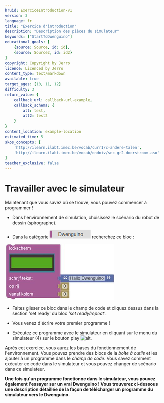 ```yaml
---
hruid: ExerciceIntroduction-v1
version: 3
language: fr
title: "Exercice d'introduction"
description: "Description des pièces du simulateur"
keywords: ["StartToDwenguino"]
educational_goals: [
    {source: Source, id: id}, 
    {source: Source2, id: id2}
]
copyright: Copyright by Jerro
licence: Licenced by Jerro
content_type: text/markdown
available: true
target_ages: [10, 11, 12]
difficulty: 3
return_value: {
    callback_url: callback-url-example,
    callback_schema: {
        att: test,
        att2: test2
    }
}
content_location: example-location
estimated_time: 5
skos_concepts: [
    'http://ilearn.ilabt.imec.be/vocab/curr1/c-andere-talen', 
    'http://ilearn.ilabt.imec.be/vocab/ondniv/sec-gr2-doorstroom-aso'
]
teacher_exclusive: false
---
```

# Travailler avec le simulateur
Maintenant que vous savez où se trouve, vous pouvez commencer à programmer !

* Dans l'environnement de simulation, choisissez le scénario du robot de dessin (spirographe).

* Dans la catégorie ![alt](embed/Afb2.png "Image Dwenguino") recherchez ce bloc :


![alt](embed/Afb9.jpg "Image LCD")


* Faites glisser ce bloc dans le champ de code et cliquez dessus dans la section 'set ready' du bloc *'set ready/repeat'*.

* Vous venez d'écrire votre premier programme !

* Exécutez ce programme avec le simulateur en cliquant sur le menu du simulateur (4) sur le bouton play ![alt](embed/Image7.png "Image Play").

Après cet exercice, vous aurez les bases du fonctionnement de l'environnement. Vous pouvez prendre des blocs de la *boîte à outils* et les ajouter à un programme dans le *champ de code*. Vous savez comment exécuter ce code dans le simulateur et vous pouvez changer de scénario dans ce simulateur.

**Une fois qu'un programme fonctionne dans le simulateur, vous pouvez également l'essayer sur un vrai Dwenguino ! Vous trouverez ci-dessous une description détaillée de la façon de télécharger un programme du simulateur vers le Dwenguino.**